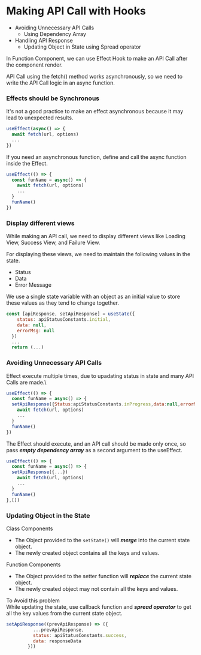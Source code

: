 # Making API Call with Hooks

- Avoiding Unnecessary API Calls
  - Using Dependency Array
- Handling API Response
  - Updating Object in State using Spread operator
  
In Function Component, we can use Effect Hook to make an API Call after the component render.

API Call using the fetch() method works asynchronously, so we need to write the API Call logic in an async function.

### Effects should be Synchronous
It's not a good practice to make an effect asynchronous because it may lead to unexpected results.
```jsx
useEffect(async() => {
  await fetch(url, options)
  ...
})
```
If you need an asynchronous function, define and call the async function inside the Effect.

```jsx
useEffect(() => {
  const funName = async() => {
    await fetch(url, options)
    ...
  }
  funName()
})
```
### Display different views
While making an API call, we need to display different views like Loading View, Success View, and Failure View.

For displaying these views, we need to maintain the following values in the state.

- Status
- Data
- Error Message

We use a single state variable with an object as an initial value to store these values as they tend to change together.
```jsx
const [apiResponse, setApiResponse] = useState({
    status: apiStatusConstants.initial,
    data: null,
    errorMsg: null
  })
  ...
  return (...)
```
### Avoiding Unnecessary API Calls
Effect execute multiple times, due to upadating status in state and many API Calls are made.\
```jsx
useEffect(() => {
  const funName = async() => {
  setApiResponse({Status:apiStatusConstants.inProgress,data:null,errorMsg:null})
    await fetch(url, options)
    ...
  }
  funName()
})
```
The Effect should execute, and an API call should be made only once, so pass ***empty dependency array*** as a second argument to the useEffect.
```jsx
useEffect(() => {
  const funName = async() => {
  setApiResponse({...})
    await fetch(url, options)
    ...
  }
  funName()
},[])
```
### Updating Object in the State
Class Components
- The Object provided to the `setState()` will ***merge*** into the current state object.
- The newly created object contains all the keys and values.

Function Components
- The Object provided to the setter function will ***replace*** the current state object.
- The newly created object may not contain all the keys and values.

To Avoid this problem\
While updating the state, use callback function and ***spread operator*** to get all the key values from the current state object.
```jsx
setApiResponse((prevApiResponse) => ({
          ...prevApiResponse,
          status: apiStatusConstants.success,
          data: responseData
        }))
```



